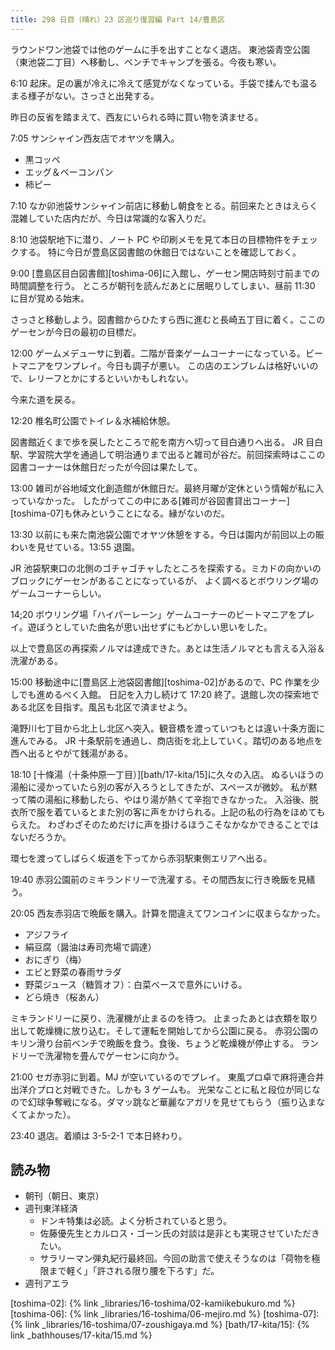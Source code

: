 ```yaml
---
title: 298 日目（晴れ）23 区巡り復習編 Part 14/豊島区
---
```


ラウンドワン池袋では他のゲームに手を出すことなく退店。
東池袋青空公園（東池袋二丁目）へ移動し、ベンチでキャンプを張る。今夜も寒い。

6:10 起床。足の裏が冷えに冷えて感覚がなくなっている。手袋で揉んでも温るまる様子がない。さっさと出発する。

昨日の反省を踏まえて、西友にいられる時に買い物を済ませる。

7:05 サンシャイン西友店でオヤツを購入。

* 黒コッペ
* エッグ＆ベーコンパン
* 柿ピー

7:10 なか卯池袋サンシャイン前店に移動し朝食をとる。前回来たときはえらく混雑していた店内だが、今日は常識的な客入りだ。

8:10 池袋駅地下に潜り、ノート PC や印刷メモを見て本日の目標物件をチェックする。
特に今日が豊島区図書館の休館日ではないことを確認しておく。

9:00 [豊島区目白図書館][toshima-06]に入館し、ゲーセン開店時刻寸前までの時間調整を行う。
ところが朝刊を読んだあとに居眠りしてしまい、昼前 11:30 に目が覚める始末。

さっさと移動しよう。図書館からひたすら西に進むと長崎五丁目に着く。ここのゲーセンが今日の最初の目標だ。

12:00 ゲームメデューサに到着。二階が音楽ゲームコーナーになっている。ビートマニアをワンプレイ。今日も調子が悪い。
この店のエンブレムは格好いいので、レリーフとかにするといいかもしれない。

今来た道を戻る。

12:20 椎名町公園でトイレ＆水補給休憩。

図書館近くまで歩を戻したところで舵を南方へ切って目白通りへ出る。
JR 目白駅、学習院大学を通過して明治通りまで出ると雑司が谷だ。前回探索時はここの図書コーナーは休館日だったが今回は果たして。

13:00 雑司が谷地域文化創造館が休館日だ。最終月曜が定休という情報が私に入っていなかった。
したがってこの中にある[雑司が谷図書貸出コーナー][toshima-07]も休みということになる。縁がないのだ。

13:30 以前にも来た南池袋公園でオヤツ休憩をする。今日は園内が前回以上の賑わいを見せている。13:55 退園。

JR 池袋駅東口の北側のゴチャゴチャしたところを探索する。ミカドの向かいのブロックにゲーセンがあることになっているが、
よく調べるとボウリング場のゲームコーナーらしい。

14;20 ボウリング場「ハイパーレーン」ゲームコーナーのビートマニアをプレイ。遊ぼうとしていた曲名が思い出せずにもどかしい思いをした。

以上で豊島区の再探索ノルマは達成できた。あとは生活ノルマとも言える入浴＆洗濯がある。

15:00 移動途中に[豊島区上池袋図書館][toshima-02]があるので、PC 作業を少しでも進めるべく入館。
日記を入力し続けて 17:20 終了。退館し次の探索地である北区を目指す。風呂も北区で済ませよう。

滝野川七丁目から北上し北区へ突入。観音橋を渡っていつもとは違い十条方面に進んでみる。
JR 十条駅前を通過し、商店街を北上していく。踏切のある地点を西へ出るとやがて銭湯がある。

18:10 [十條湯（十条仲原一丁目）][bath/17-kita/15]に久々の入店。
ぬるいほうの湯船に浸かっていたら別の客が入ろうとしてきたが、スペースが微妙。
私が黙って隣の湯船に移動したら、やはり湯が熱くて辛抱できなかった。
入浴後、脱衣所で服を着ているとまた別の客に声をかけられる。上記の私の行為をほめてもらえた。
わざわざそのためだけに声を掛けるほうこそなかなかできることではないだろうか。

環七を渡ってしばらく坂道を下ってから赤羽駅東側エリアへ出る。

19:40 赤羽公園前のミキランドリーで洗濯する。その間西友に行き晩飯を見繕う。

20:05 西友赤羽店で晩飯を購入。計算を間違えてワンコインに収まらなかった。

* アジフライ
* 絹豆腐（醤油は寿司売場で調達）
* おにぎり（梅）
* エビと野菜の春雨サラダ
* 野菜ジュース（糖質オフ）：白菜ベースで意外にいける。
* どら焼き（桜あん）

ミキランドリーに戻り、洗濯機が止まるのを待つ。
止まったあとは衣類を取り出して乾燥機に放り込む。そして運転を開始してから公園に戻る。
赤羽公園のキリン滑り台前ベンチで晩飯を食う。食後、ちょうど乾燥機が停止する。
ランドリーで洗濯物を畳んでゲーセンに向かう。

21:00 セガ赤羽に到着。MJ が空いているのでプレイ。
東風プロ卓で麻将連合井出洋介プロと対戦できた。しかも 3 ゲームも。
光栄なことに私と段位が同じなので幻球争奪戦になる。ダマッ跳など華麗なアガリを見せてもらう（振り込まなくてよかった）。

23:40 退店。着順は 3-5-2-1 で本日終わり。

## 読み物

* 朝刊（朝日、東京）
* 週刊東洋経済
  * ドンキ特集は必読。よく分析されていると思う。
  * 佐藤優先生とカルロス・ゴーン氏の対談は是非とも実現させていただきたい。
  * サラリーマン弾丸紀行最終回。今回の助言で使えそうなのは「荷物を極限まで軽く」「許される限り腰を下ろす」だ。
* 週刊アエラ

[toshima-02]: {% link _libraries/16-toshima/02-kamiikebukuro.md %}
[toshima-06]: {% link _libraries/16-toshima/06-mejiro.md %}
[toshima-07]: {% link _libraries/16-toshima/07-zoushigaya.md %}
[bath/17-kita/15]: {% link _bathhouses/17-kita/15.md %}
